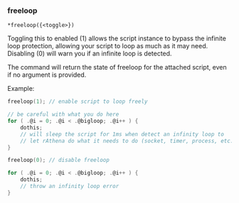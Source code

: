 
### freeloop
```
*freeloop({<toggle>})
```

Toggling this to enabled (1) allows the script instance to bypass the infinite loop
protection, allowing your script to loop as much as it may need. Disabling (0) will
warn you if an infinite loop is detected.

The command will return the state of freeloop for the attached script, even if no
argument is provided.

Example:
```c
freeloop(1); // enable script to loop freely

// be careful with what you do here
for ( .@i = 0; .@i < .@bigloop; .@i++ ) {
	dothis;
	// will sleep the script for 1ms when detect an infinity loop to
	// let rAthena do what it needs to do (socket, timer, process, etc.)
}

freeloop(0); // disable freeloop

for ( .@i = 0; .@i < .@bigloop; .@i++ ) {
	dothis;
	// throw an infinity loop error
}
```
